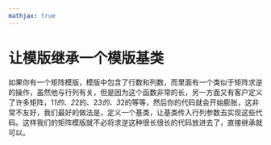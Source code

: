 ```yaml
---
mathjax: true
---
```


# 让模版继承一个模版基类
 如果你有一个矩阵模版，模版中包含了行数和列数，而里面有一个类似于矩阵求逆的操作，虽然他与行列有关，但是因为这个函数非常的长，另一方面又有客户定义了许多矩阵，1*1的、2*2的、2*3的、3*2的等等，然后你的代码就会开始膨胀，这非常不友好，我们最好的做法是，定义一个基类，让基类传入行列参数去实现这些代码。这样我们的矩阵模版就不必将求逆这种很长很长的代码放进去了，直接继承就可以。
<!---more-->